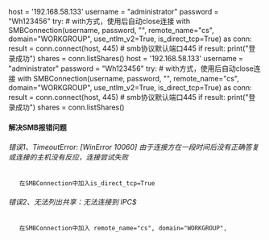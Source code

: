 host = '192.168.58.133'
username = "administrator"
password = "Wh123456"
   try:
      # with方式，使用后自动close连接
       with SMBConnection(username, password, "", remote_name="cs", domain="WORKGROUP", use_ntlm_v2=True, is_direct_tcp=True) as conn:
            result = conn.connect(host, 445)  # smb协议默认端口445
            if result:
                print("登录成功")
                shares = conn.listShares()
host = '192.168.58.133'
username = "administrator"
password = "Wh123456"
    try:
        # with方式，使用后自动close连接
        with SMBConnection(username, password, "", remote_name="cs", domain="WORKGROUP", use_ntlm_v2=True, is_direct_tcp=True) as conn:
            result = conn.connect(host, 445)  # smb协议默认端口445
            if result:
                print("登录成功")
                shares = conn.listShares()

#### 解决SMB报错问题

###### 错误1、TimeoutError: [WinError 10060] 由于连接方在一段时间后没有正确答复或连接的主机没有反应，连接尝试失败
       在SMBConnection中加入is_direct_tcp=True

###### 错误2、无法列出共享：无法连接到 IPC$
       在SMBConnection中加入 remote_name="cs", domain="WORKGROUP",
